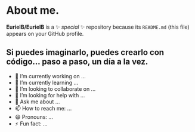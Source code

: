 # About me.


**EurielB/EurielB** is a ✨ _special_ ✨ repository because its `README.md` (this file) appears on your GitHub profile.

 ## Si puedes imaginarlo, puedes crearlo con código… paso a paso, un día a la vez.

- 🔭 I’m currently working on ...
- 🌱 I’m currently learning ...
- 👯 I’m looking to collaborate on ...
- 🤔 I’m looking for help with ...
- 💬 Ask me about ...
- 📫 How to reach me: ...
- 😄 Pronouns: ...
- ⚡ Fun fact: ...

